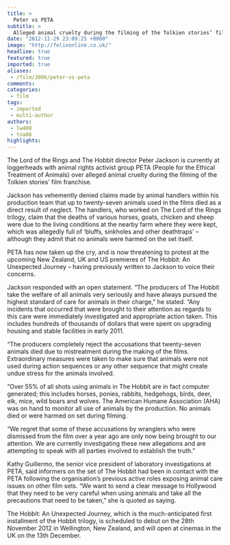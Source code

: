 ```yaml
---
title: >
  Peter vs PETA
subtitle: >
  Alleged animal cruelty during the filming of the Tolkien stories’ film franchise
date: "2012-11-29 23:09:25 +0000"
image: "http://felixonline.co.uk/"
headline: true
featured: true
imported: true
aliases:
 - /film/3006/peter-vs-peta
comments:
categories:
 - film
tags:
 - imported
 - multi-author
authors:
 - lw408
 - tna08
highlights:
---
```


The Lord of the Rings and The Hobbit director Peter Jackson is currently at loggerheads with animal rights activist group PETA (People for the Ethical Treatment of Animals) over alleged animal cruelty during the filming of the Tolkien stories’ film franchise.

Jackson has vehemently denied claims made by animal handlers within his production team that up to twenty-seven animals used in the films died as a direct result of neglect. The handlers, who worked on The Lord of the Rings trilogy, claim that the deaths of various horses, goats, chicken and sheep were due to the living conditions at the nearby farm where they were kept, which was allegedly full of ‘bluffs, sinkholes and other deathtraps’ – although they admit that no animals were harmed on the set itself.

PETA has now taken up the cry, and is now threatening to protest at the upcoming New Zealand, UK and US premieres of The Hobbit: An Unexpected Journey – having previously written to Jackson to voice their concerns.

Jackson responded with an open statement. “The producers of The Hobbit take the welfare of all animals very seriously and have always pursued the highest standard of care for animals in their charge,” he stated. “Any incidents that occurred that were brought to their attention as regards to this care were immediately investigated and appropriate action taken. This includes hundreds of thousands of dollars that were spent on upgrading housing and stable facilities in early 2011.

“The producers completely reject the accusations that twenty-seven animals died due to mistreatment during the making of the films. Extraordinary measures were taken to make sure that animals were not used during action sequences or any other sequence that might create undue stress for the animals involved.

“Over 55% of all shots using animals in The Hobbit are in fact computer generated; this includes horses, ponies, rabbits, hedgehogs, birds, deer, elk, mice, wild boars and wolves. The American Humane Association (AHA) was on hand to monitor all use of animals by the production. No animals died or were harmed on set during filming.

“We regret that some of these accusations by wranglers who were dismissed from the film over a year ago are only now being brought to our attention. We are currently investigating these new allegations and are attempting to speak with all parties involved to establish the truth.”

Kathy Guillermo, the senior vice president of laboratory investigations at PETA, said informers on the set of The Hobbit had been in contact with the PETA following the organisation’s previous active roles exposing animal care issues on other film sets. “We want to send a clear message to Hollywood that they need to be very careful when using animals and take all the precautions that need to be taken,” she is quoted as saying.

The Hobbit: An Unexpected Journey, which is the much-anticipated first installment of the Hobbit trilogy, is scheduled to debut on the 28th November 2012 in Wellington, New Zealand, and will open at cinemas in the UK on the 13th December.
